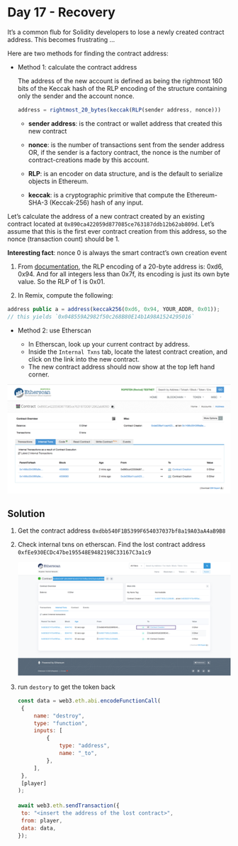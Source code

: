 # Day 17 - Recovery

It’s a common flub for Solidity developers to lose a newly created contract address. This becomes frustrating ...

Here are two methods for finding the contract address:

- Method 1: calculate the contract address

  The address of the new account is defined as being the rightmost 160 bits of the Keccak hash of the RLP encoding of the structure containing only the sender and the account nonce.

  ```js
  address = rightmost_20_bytes(keccak(RLP(sender address, nonce)))
  ```

  - **sender address**: is the contract or wallet address that created this new contract

  - **nonce**: is the number of transactions sent from the sender address OR, if the sender is a factory contract, the nonce is the number of contract-creations made by this account.

  - **RLP**: is an encoder on data structure, and is the default to serialize objects in Ethereum.

  - **keccak**: is a cryptographic primitive that compute the Ethereum-SHA-3 (Keccak-256) hash of any input.

Let’s calculate the address of a new contract created by an existing contract located at `0x890ca422059d877085ce763187ddb12b62ab809d`. Let’s assume that this is the first ever contract creation from this address, so the nonce (transaction count) should be 1.

**Interesting fact**: nonce 0 is always the smart contract’s own creation event

1. From [documentation](https://github.com/ethereum/wiki/wiki/RLP), the RLP encoding of a 20-byte address is: 0xd6, 0x94. And for all integers less than 0x7f, its encoding is just its own byte value. So the RLP of 1 is 0x01.

2. In Remix, compute the following:

```js
address public a = address(keccak256(0xd6, 0x94, YOUR_ADDR, 0x01));
// this yields `0x048559A2982f50c268B80E14b1A98A1524295016`
```

- Method 2: use Etherscan

  - In Etherscan, look up your current contract by address.
  - Inside the `Internal Txns` tab, locate the latest contract creation, and click on the link into the new contract.
  - The new contract address should now show at the top left hand corner.

![etherscan](./images/etherscan.png)

## Solution

1. Get the contract address `0xdbb540F1B5399F654037037bf8a19A03aA4aB9B8`

2. Check internal txns on etherscan. Find the lost contract address `0xfEe930ECDc47be195548E9482198C33167C3a1c9`

   ![etherscan](./images/etherscan-2.png)

3. run `destory` to get the token back

   ```js
   const data = web3.eth.abi.encodeFunctionCall(
   	{
   		name: "destroy",
   		type: "function",
   		inputs: [
   			{
   				type: "address",
   				name: "_to",
   			},
   		],
   	},
   	[player]
   );

   await web3.eth.sendTransaction({
   	to: "<insert the address of the lost contract>",
   	from: player,
   	data: data,
   });
   ```
